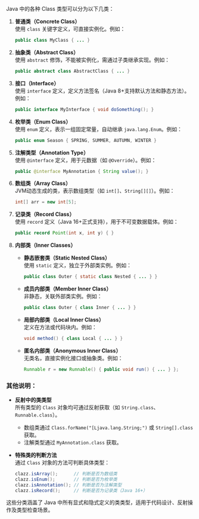 Java 中的各种 Class 类型可以分为以下几类：

1. **普通类（Concrete Class）**  
   使用 `class` 关键字定义，可直接实例化。例如：  
   ```java
   public class MyClass { ... }
   ```

2. **抽象类（Abstract Class）**  
   使用 `abstract` 修饰，不能被实例化，需通过子类继承实现。例如：  
   ```java
   public abstract class AbstractClass { ... }
   ```

3. **接口（Interface）**  
   使用 `interface` 定义，定义方法签名（Java 8+支持默认方法和静态方法）。例如：  
   ```java
   public interface MyInterface { void doSomething(); }
   ```

4. **枚举类（Enum Class）**  
   使用 `enum` 定义，表示一组固定常量，自动继承 `java.lang.Enum`。例如：  
   ```java
   public enum Season { SPRING, SUMMER, AUTUMN, WINTER }
   ```

5. **注解类型（Annotation Type）**  
   使用 `@interface` 定义，用于元数据（如 `@Override`）。例如：  
   ```java
   public @interface MyAnnotation { String value(); }
   ```

6. **数组类（Array Class）**  
   JVM动态生成的类，表示数组类型（如 `int[]`、`String[][]`）。例如：  
   ```java
   int[] arr = new int[5];
   ```

7. **记录类（Record Class）**  
   使用 `record` 定义（Java 16+正式支持），用于不可变数据载体。例如：  
   ```java
   public record Point(int x, int y) { }
   ```

8. **内部类（Inner Classes）**  
   - **静态嵌套类（Static Nested Class）**  
     使用 `static` 定义，独立于外部类实例。例如：  
     ```java
     public class Outer { static class Nested { ... } }
     ```
   - **成员内部类（Member Inner Class）**  
     非静态，关联外部类实例。例如：  
     ```java
     public class Outer { class Inner { ... } }
     ```
   - **局部内部类（Local Inner Class）**  
     定义在方法或代码块内。例如：  
     ```java
     void method() { class Local { ... } }
     ```
   - **匿名内部类（Anonymous Inner Class）**  
     无类名，直接实例化接口或抽象类。例如：  
     ```java
     Runnable r = new Runnable() { public void run() { ... } };
     ```

### 其他说明：
- **反射中的类类型**  
  所有类型的 `Class` 对象均可通过反射获取（如 `String.class`、`Runnable.class`）。  
  - 数组类通过 `Class.forName("[Ljava.lang.String;")` 或 `String[].class` 获取。  
  - 注解类型通过 `MyAnnotation.class` 获取。  

- **特殊类的判断方法**  
  通过 `Class` 对象的方法可判断具体类型：  
  ```java
  clazz.isArray();      // 判断是否为数组类
  clazz.isEnum();       // 判断是否为枚举类
  clazz.isAnnotation(); // 判断是否为注解类型
  clazz.isRecord();     // 判断是否为记录类（Java 16+）
  ```

这些分类涵盖了 Java 中所有显式和隐式定义的类类型，适用于代码设计、反射操作及类型检查场景。
